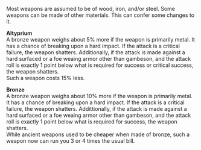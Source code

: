 Most weapons are assumed to be of wood, iron, and/or steel. Some weapons can be made of other materials. This can confer some changes to it.

**Altyprium**  
A bronze weapon weighs about 5% more if the weapon is primarily metal. It has a chance of breaking upon a hard impact. If the attack is a critical failure, the weapon shatters. Additionally, if the attack is made against a hard surfaced or a foe weaing armor other than gambeson, and the attack roll is exactly 1 point below what is required for success or critical success, the weapon shatters.  
Such a weapon costs 15% less.

**Bronze**  
A bronze weapon weighs about 10% more if the weapon is primarily metal. It has a chance of breaking upon a hard impact. If the attack is a critical failure, the weapon shatters. Addittionally, if the attack is made against a hard surfaced or a foe weaing armor other than gambeson, and the attack roll is exactly 1 point below what is required for success, the weapon shatters.  
While ancient weapons used to be cheaper when made of bronze, such a weapon now can run you 3 or 4 times the usual bill.

